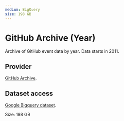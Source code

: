 ```yaml
---
medium: BigQuery
size: 198 GB
---
```

# GitHub Archive (Year)

Archive of GitHub event data by year. Data starts in 2011.

## Provider

[GitHub Archive][provider].

## Dataset access

[Google Bigquery dataset][bigquery].

Size: 198 GB

[bigquery]: https://bigquery.cloud.google.com/dataset/githubarchive:day
[provider]: https://www.githubarchive.org/
